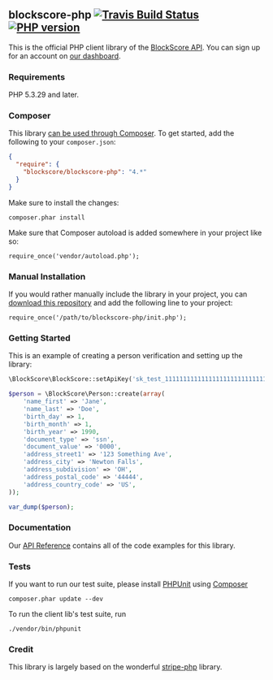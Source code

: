 ## blockscore-php [![Travis Build Status](https://travis-ci.org/BlockScore/blockscore-php.svg?branch=master)](https://travis-ci.org/BlockScore/blockscore-php) [![PHP version](https://badge.fury.io/ph/blockscore%2Fblockscore-php.svg)](https://github.com/BlockScore/blockscore-php/releases)

This is the official PHP client library of the [BlockScore API](https://blockscore.com). You can sign up for an account on [our dashboard](https://manage.blockscore.com/signup).

### Requirements

PHP 5.3.29 and later.

### Composer

This library [can be used through Composer](https://packagist.org/packages/blockscore/blockscore-php). To get started, add the following to your `composer.json`:

```json
{
  "require": {
    "blockscore/blockscore-php": "4.*"
  }
}
```

Make sure to install the changes:

```
composer.phar install
```

Make sure that Composer autoload is added somewhere in your project like so:

```
require_once('vendor/autoload.php');
```

### Manual Installation

If you would rather manually include the library in your project, you can [download this repository](https://github.com/BlockScore/blockscore-php/archive/master.zip) and add the following line to your project:

```
require_once('/path/to/blockscore-php/init.php');
```

### Getting Started

This is an example of creating a person verification and setting up the library:

```php
\BlockScore\BlockScore::setApiKey('sk_test_11111111111111111111111111111111');

$person = \BlockScore\Person::create(array(
    'name_first' => 'Jane',
    'name_last' => 'Doe',
    'birth_day' => 1,
    'birth_month' => 1,
    'birth_year' => 1990,
    'document_type' => 'ssn',
    'document_value' => '0000',
    'address_street1' => '123 Something Ave',
    'address_city' => 'Newton Falls',
    'address_subdivision' => 'OH',
    'address_postal_code' => '44444',
    'address_country_code' => 'US',
));

var_dump($person);
```

### Documentation

Our [API Reference](http://docs.blockscore.com/php) contains all of the code examples for this library.

### Tests

If you want to run our test suite, please install [PHPUnit](https://packagist.org/packages/phpunit/phpunit) using [Composer](https://getcomposer.org/)

```
composer.phar update --dev
```

To run the client lib's test suite, run

```
./vendor/bin/phpunit
```

### Credit

This library is largely based on the wonderful [stripe-php](https://github.com/stripe/stripe-php) library.
